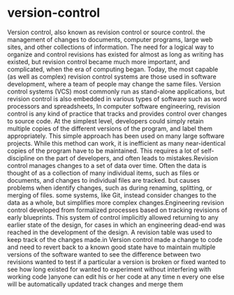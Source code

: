 # version-control
Version control, also known as revision control or source control.  the management of changes to documents, computer programs, large web sites, and other collections of information. The need for a logical way to organize and control revisions has existed for almost as long as writing  has existed, but revision control became much more important, and complicated, when the era of computing began. Today, the most capable (as well as complex) revision control systems are those used in software development, where a team of people may change the same files. Version control systems (VCS) most commonly run as stand-alone applications, but revision control is also embedded in various types of software such as word processors and spreadsheets, In computer software engineering, revision control is any kind of practice that tracks and provides control over changes to source code. At the simplest level, developers could simply retain multiple copies of the different versions of the program, and label them appropriately. This simple approach has been used on many large software projects. While this method can work, it is inefficient as many near-identical copies of the program have to be maintained. This requires a lot of self-discipline on the part of developers, and often leads to mistakes.Revision control manages changes to a set of data over time. Often the data is thought of as a collection of many individual items, such as files or documents, and changes to individual files are tracked. but causes problems when identify changes, such as during renaming, splitting, or merging of files. some systems, like Git, instead consider changes to the data as a whole, but simplifies more complex changes.Engineering revision control developed from formalized processes based on tracking revisions of early blueprints. This system of control implicitly allowed returning to any earlier state of the design, for cases in which an engineering dead-end was reached in the development of the design. A revision table was used to keep track of the changes made.in Version control made a change to code and need to revert back to a known good state have to maintain multiple versions of the software wanted to see the difference between two revisions wanted to test if a particular a version is broken or fixed wanted to see how long existed for wanted to experiment without interfering with working code )anyone can edit his or her code at any time n every one else will be automatically updated  track changes and merge them

